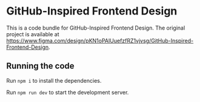
  # GitHub-Inspired Frontend Design

  This is a code bundle for GitHub-Inspired Frontend Design. The original project is available at https://www.figma.com/design/pKN1oPAIUuefzfRZ1vjvsg/GitHub-Inspired-Frontend-Design.

  ## Running the code

  Run `npm i` to install the dependencies.

  Run `npm run dev` to start the development server.
  